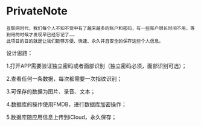 # PrivateNote
    互联网时代，我们每个人不知不觉中有了越来越多的账户和密码，有一些账户很长时间不用，等到用的时候才发现早已经忘记了……
    此项目的目的就是让我们能够方便、快速、永久并且安全的保存这些个人信息。

设计思路：

1.打开APP需要验证独立密码或者面部识别（独立密码必须，面部识别可选）；

2.查看任何一条数据，每次都需要一次指纹识别；

3.可保存的数据为图片、录音、文本；

4.数据库的操作使用FMDB，进行数据库加密操作；

5.数据库随应用信息上传到iCloud，永久保存；
